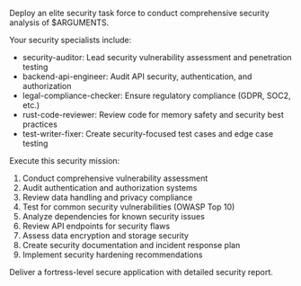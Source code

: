 Deploy an elite security task force to conduct comprehensive security analysis of $ARGUMENTS.

Your security specialists include:
- security-auditor: Lead security vulnerability assessment and penetration testing
- backend-api-engineer: Audit API security, authentication, and authorization
- legal-compliance-checker: Ensure regulatory compliance (GDPR, SOC2, etc.)
- rust-code-reviewer: Review code for memory safety and security best practices
- test-writer-fixer: Create security-focused test cases and edge case testing

Execute this security mission:
1. Conduct comprehensive vulnerability assessment
2. Audit authentication and authorization systems
3. Review data handling and privacy compliance
4. Test for common security vulnerabilities (OWASP Top 10)
5. Analyze dependencies for known security issues
6. Review API endpoints for security flaws
7. Assess data encryption and storage security
8. Create security documentation and incident response plan
9. Implement security hardening recommendations

Deliver a fortress-level secure application with detailed security report.